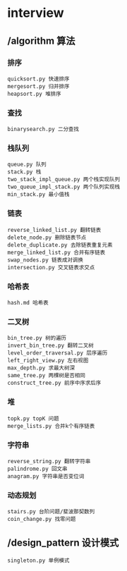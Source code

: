 # interview

## /algorithm 算法

### 排序
    quicksort.py 快速排序
    mergesort.py 归并排序
    heapsort.py 堆排序
    
### 查找
    binarysearch.py 二分查找
    
    
### 栈队列
    queue.py 队列
    stack.py 栈
    two_stack_impl_queue.py 两个栈实现队列
    two_queue_impl_stack.py 两个队列实现栈
    min_stack.py 最小值栈
    
### 链表  
    reverse_linked_list.py 翻转链表
    delete_node.py 删除链表节点
    delete_duplicate.py 去除链表重复元素
    merge_linked_list.py 合并有序链表
    swap_nodes.py 链表成对调换
    intersection.py 交叉链表求交点
    
### 哈希表
    hash.md 哈希表
    
### 二叉树
    bin_tree.py 树的遍历
    invert_bin_tree.py 翻转二叉树
    level_order_traversal.py 层序遍历
    left_right_view.py 左右视图
    max_depth.py 求最大树深
    same_tree.py 两棵树是否相同
    construct_tree.py 前序中序求后序
    
### 堆
    topk.py topK 问题
    merge_lists.py 合并k个有序链表
    
### 字符串
    reverse_string.py 翻转字符串
    palindrome.py 回文串
    anagram.py 字符串是否变位词
    
### 动态规划
    stairs.py 台阶问题/斐波那契数列
    coin_change.py 找零问题
    
## /design_pattern 设计模式
    singleton.py 单例模式
    


